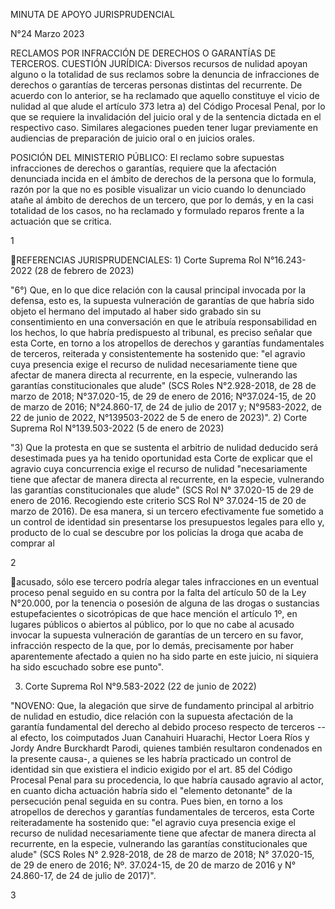 MINUTA DE APOYO JURISPRUDENCIAL

N°24 Marzo 2023

RECLAMOS POR INFRACCIÓN DE DERECHOS O GARANTÍAS DE TERCEROS. CUESTIÓN
JURÍDICA: Diversos recursos de nulidad apoyan alguno o la totalidad de
sus reclamos sobre la denuncia de infracciones de derechos o garantías
de terceras personas distintas del recurrente. De acuerdo con lo
anterior, se ha reclamado que aquello constituye el vicio de nulidad al
que alude el artículo 373 letra a) del Código Procesal Penal, por lo que
se requiere la invalidación del juicio oral y de la sentencia dictada en
el respectivo caso. Similares alegaciones pueden tener lugar previamente
en audiencias de preparación de juicio oral o en juicios orales.

POSICIÓN DEL MINISTERIO PÚBLICO: El reclamo sobre supuestas infracciones
de derechos o garantías, requiere que la afectación denunciada incida en
el ámbito de derechos de la persona que lo formula, razón por la que no
es posible visualizar un vicio cuando lo denunciado atañe al ámbito de
derechos de un tercero, que por lo demás, y en la casi totalidad de los
casos, no ha reclamado y formulado reparos frente a la actuación que se
critica.

1

REFERENCIAS JURISPRUDENCIALES: 1) Corte Suprema Rol N°16.243-2022 (28 de
febrero de 2023)

"6°) Que, en lo que dice relación con la causal principal invocada por
la defensa, esto es, la supuesta vulneración de garantías de que habría
sido objeto el hermano del imputado al haber sido grabado sin su
consentimiento en una conversación en que le atribuía responsabilidad en
los hechos, lo que habría predispuesto al tribunal, es preciso señalar
que esta Corte, en torno a los atropellos de derechos y garantías
fundamentales de terceros, reiterada y consistentemente ha sostenido
que: "el agravio cuya presencia exige el recurso de nulidad
necesariamente tiene que afectar de manera directa al recurrente, en la
especie, vulnerando las garantías constitucionales que alude" (SCS Roles
N°2.928-2018, de 28 de marzo de 2018; N°37.020-15, de 29 de enero de
2016; Nº37.024-15, de 20 de marzo de 2016; N°24.860-17, de 24 de julio
de 2017 y; N°9583-2022, de 22 de junio de 2022, N°139503-2022 de 5 de
enero de 2023)". 2) Corte Suprema Rol N°139.503-2022 (5 de enero de
2023)

"3) Que la protesta en que se sustenta el arbitrio de nulidad deducido
será desestimada pues ya ha tenido oportunidad esta Corte de explicar
que el agravio cuya concurrencia exige el recurso de nulidad
"necesariamente tiene que afectar de manera directa al recurrente, en la
especie, vulnerando las garantías constitucionales que alude" (SCS Rol
N° 37.020-15 de 29 de enero de 2016. Recogiendo este criterio SCS Rol Nº
37.024-15 de 20 de marzo de 2016). De esa manera, si un tercero
efectivamente fue sometido a un control de identidad sin presentarse los
presupuestos legales para ello y, producto de lo cual se descubre por
los policías la droga que acaba de comprar al

2

acusado, sólo ese tercero podría alegar tales infracciones en un
eventual proceso penal seguido en su contra por la falta del artículo 50
de la Ley N°20.000, por la tenencia o posesión de alguna de las drogas o
sustancias estupefacientes o sicotrópicas de que hace mención el
artículo 1º, en lugares públicos o abiertos al público, por lo que no
cabe al acusado invocar la supuesta vulneración de garantías de un
tercero en su favor, infracción respecto de la que, por lo demás,
precisamente por haber aparentemente afectado a quien no ha sido parte
en este juicio, ni siquiera ha sido escuchado sobre ese punto".

3)  Corte Suprema Rol N°9.583-2022 (22 de junio de 2022)

"NOVENO: Que, la alegación que sirve de fundamento principal al arbitrio
de nulidad en estudio, dice relación con la supuesta afectación de la
garantía fundamental del derecho al debido proceso respecto de terceros
--al efecto, los coimputados Juan Canahuiri Huarachi, Hector Loera Ríos
y Jordy Andre Burckhardt Parodi, quienes también resultaron condenados
en la presente causa-, a quienes se les habría practicado un control de
identidad sin que existiera el indicio exigido por el art. 85 del Código
Procesal Penal para su procedencia, lo que habría causado agravio al
actor, en cuanto dicha actuación habría sido el "elemento detonante" de
la persecución penal seguida en su contra. Pues bien, en torno a los
atropellos de derechos y garantías fundamentales de terceros, esta Corte
reiteradamente ha sostenido que: "el agravio cuya presencia exige el
recurso de nulidad necesariamente tiene que afectar de manera directa al
recurrente, en la especie, vulnerando las garantías constitucionales que
alude" (SCS Roles N° 2.928-2018, de 28 de marzo de 2018; N° 37.020-15,
de 29 de enero de 2016; Nº. 37.024-15, de 20 de marzo de 2016 y N°
24.860-17, de 24 de julio de 2017)".

3


